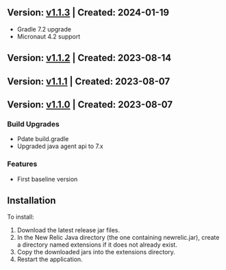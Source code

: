 ## Version: [v1.1.3](https://github.com/newrelic/newrelic-java-micronaut-core/releases/tag/v1.1.2) | Created: 2024-01-19
- Gradle 7.2 upgrade
- Micronaut 4.2 support

## Version: [v1.1.2](https://github.com/newrelic/newrelic-java-micronaut-core/releases/tag/v1.1.2) | Created: 2023-08-14


## Version: [v1.1.1](https://github.com/newrelic/newrelic-java-micronaut-core/releases/tag/v1.1.1) | Created: 2023-08-07


## Version: [v1.1.0](https://github.com/newrelic/newrelic-java-micronaut-core/releases/tag/v1.1.0) | Created: 2023-08-07
### Build Upgrades
- Pdate build.gradle
- Upgraded java agent api to 7.x

### Features
- First baseline version

## Installation

To install:

1. Download the latest release jar files.
2. In the New Relic Java directory (the one containing newrelic.jar), create a directory named extensions if it does not already exist.
3. Copy the downloaded jars into the extensions directory.
4. Restart the application.   
